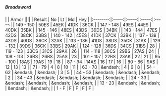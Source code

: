##### Broadsword

|      | Armor ||||
| Result | No | Lt | Md | Hvy |
|:--------:|:-----:|:-----:|:-----:|:-----:|
| 149 - 150 | 50ES | 45EK | 41DK | 36CK |
| 147 - 148 | 49ES | 44ES | 40DK | 35BK |
| 145 - 146 | 48ES | 43DS | 39DS | 34BK |
| 143 - 144 | 47ES | 42DS | 38CK | 33BS |
| 140 - 142 | 45ES | 41DK | 37CK | 33BK |
| 137 - 139 | 43DS | 40DS | 36CK | 32AK |
| 133 - 136 | 41DS | 38DS | 35CK | 31AK |
| 129 - 132 | 39DS | 36CK | 33BS | 29AK |
| 124 - 128 | 36DS | 34CS | 31BS | 28 |
| 119 - 123 | 33CS | 31CS | 29AK | 26 |
| 114 - 118 | 30CS | 29BS | 27AS | 24 |
| 108 - 113 | 26BS | 26BS | 25AS | 23 |
| 101 - 107 | 22BS | 23AK | 22 | 21 |
| 95 - 100 | 18AS | 19AS | 19 | 18 |
| 87 - 94 | 14AS | 16 | 17 | 16 |
| 80 - 86 | 9AS | 12 | 13 | 13 |
| 71 - 79 | 4 | 8 | 10 | 11 |
| 63 - 70 | &endash;  | 4 | 6 | 8 |
| 54 - 62 | &endash;  | &endash;  | 3 | 5 |
| 44 - 53 | &endash;  | &endash;  | &endash;  | 2 |
| 34 - 43 | &endash;  | &endash;  | &endash;  | &endash;  |
| 24 - 33 | &endash;  | &endash;  | &endash;  | &endash;  |
| 13 - 23 | &endash;  | &endash;  | &endash;  | &endash;  |
| 1 - F | F | F | F | F |
